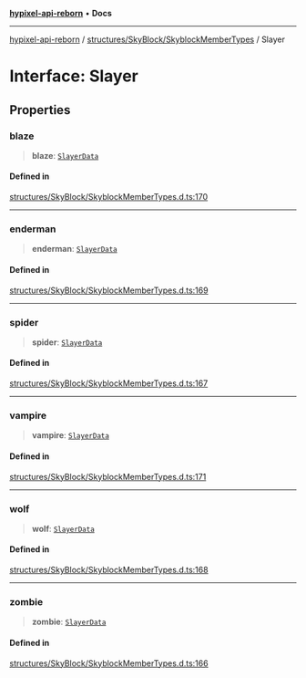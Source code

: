 [**hypixel-api-reborn**](../../../../README.md) • **Docs**

***

[hypixel-api-reborn](../../../../modules.md) / [structures/SkyBlock/SkyblockMemberTypes](../README.md) / Slayer

# Interface: Slayer

## Properties

### blaze

> **blaze**: [`SlayerData`](SlayerData.md)

#### Defined in

[structures/SkyBlock/SkyblockMemberTypes.d.ts:170](https://github.com/Kathund/REBORN-docs-TEST/blob/226e7f6a62bb6bca87ef0828ac84e9098d59f860/src/structures/SkyBlock/SkyblockMemberTypes.d.ts#L170)

***

### enderman

> **enderman**: [`SlayerData`](SlayerData.md)

#### Defined in

[structures/SkyBlock/SkyblockMemberTypes.d.ts:169](https://github.com/Kathund/REBORN-docs-TEST/blob/226e7f6a62bb6bca87ef0828ac84e9098d59f860/src/structures/SkyBlock/SkyblockMemberTypes.d.ts#L169)

***

### spider

> **spider**: [`SlayerData`](SlayerData.md)

#### Defined in

[structures/SkyBlock/SkyblockMemberTypes.d.ts:167](https://github.com/Kathund/REBORN-docs-TEST/blob/226e7f6a62bb6bca87ef0828ac84e9098d59f860/src/structures/SkyBlock/SkyblockMemberTypes.d.ts#L167)

***

### vampire

> **vampire**: [`SlayerData`](SlayerData.md)

#### Defined in

[structures/SkyBlock/SkyblockMemberTypes.d.ts:171](https://github.com/Kathund/REBORN-docs-TEST/blob/226e7f6a62bb6bca87ef0828ac84e9098d59f860/src/structures/SkyBlock/SkyblockMemberTypes.d.ts#L171)

***

### wolf

> **wolf**: [`SlayerData`](SlayerData.md)

#### Defined in

[structures/SkyBlock/SkyblockMemberTypes.d.ts:168](https://github.com/Kathund/REBORN-docs-TEST/blob/226e7f6a62bb6bca87ef0828ac84e9098d59f860/src/structures/SkyBlock/SkyblockMemberTypes.d.ts#L168)

***

### zombie

> **zombie**: [`SlayerData`](SlayerData.md)

#### Defined in

[structures/SkyBlock/SkyblockMemberTypes.d.ts:166](https://github.com/Kathund/REBORN-docs-TEST/blob/226e7f6a62bb6bca87ef0828ac84e9098d59f860/src/structures/SkyBlock/SkyblockMemberTypes.d.ts#L166)
